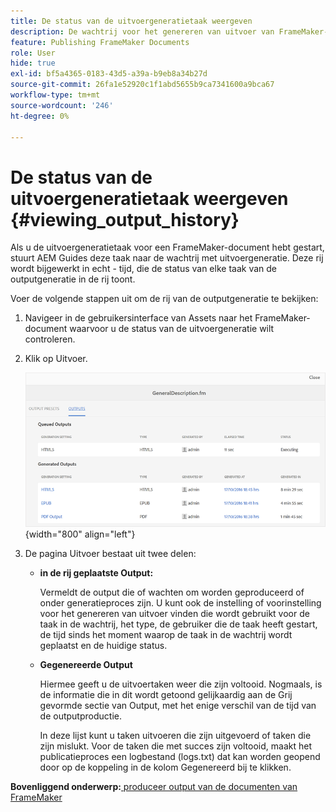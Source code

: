 ```yaml
---
title: De status van de uitvoergeneratietaak weergeven
description: De wachtrij voor het genereren van uitvoer van FrameMaker-documenten weergeven. Leer hoe u de status van een uitvoergeneratietaak kunt weergeven.
feature: Publishing FrameMaker Documents
role: User
hide: true
exl-id: bf5a4365-0183-43d5-a39a-b9eb8a34b27d
source-git-commit: 26fa1e52920c1f1abd5655b9ca7341600a9bca67
workflow-type: tm+mt
source-wordcount: '246'
ht-degree: 0%

---
```


# De status van de uitvoergeneratietaak weergeven {#viewing_output_history}

Als u de uitvoergeneratietaak voor een FrameMaker-document hebt gestart, stuurt AEM Guides deze taak naar de wachtrij met uitvoergeneratie. Deze rij wordt bijgewerkt in echt - tijd, die de status van elke taak van de outputgeneratie in de rij toont.

Voer de volgende stappen uit om de rij van de outputgeneratie te bekijken:

1. Navigeer in de gebruikersinterface van Assets naar het FrameMaker-document waarvoor u de status van de uitvoergeneratie wilt controleren.

1. Klik op Uitvoer.

   ![](images/output-queued-fm.png){width="800" align="left"}

1. De pagina Uitvoer bestaat uit twee delen:

   - **in de rij geplaatste Output:**

     Vermeldt de output die of wachten om worden geproduceerd of onder generatieproces zijn. U kunt ook de instelling of voorinstelling voor het genereren van uitvoer vinden die wordt gebruikt voor de taak in de wachtrij, het type, de gebruiker die de taak heeft gestart, de tijd sinds het moment waarop de taak in de wachtrij wordt geplaatst en de huidige status.

   - **Gegenereerde Output**

     Hiermee geeft u de uitvoertaken weer die zijn voltooid. Nogmaals, is de informatie die in dit wordt getoond gelijkaardig aan de Grij gevormde sectie van Output, met het enige verschil van de tijd van de outputproductie.

     In deze lijst kunt u taken uitvoeren die zijn uitgevoerd of taken die zijn mislukt. Voor de taken die met succes zijn voltooid, maakt het publicatieproces een logbestand \(logs.txt\) dat kan worden geopend door op de koppeling in de kolom Gegenereerd bij te klikken.


**Bovenliggend onderwerp:**[ produceer output van de documenten van FrameMaker ](fm-output-generatation.md)
